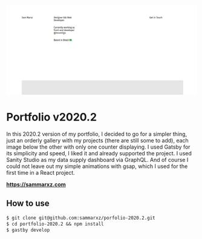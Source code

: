 ![Preview Sam Marxz Portfolio](https://raw.githubusercontent.com/sammarxz/porfolio-2020.2/master/preview-sammarxz.png)


# Portfolio v2020.2
In this 2020.2 version of my portfolio, I decided to go for a simpler thing, just an orderly gallery with my projects (there are still some to add), each image below the other with only one counter displaying. I used Gatsby for its simplicity and speed, I liked it and already supported the project. I used Sanity Studio as my data supply dashboard via GraphQL. And of course I could not leave out my simple animations with gsap, which I used for the first time in a React project.

**https://sammarxz.com**

## How to use

```
$ git clone git@github.com:sammarxz/porfolio-2020.2.git
$ cd portfolio-2020.2 && npm install
$ gastby develop
```
